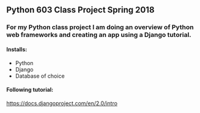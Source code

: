 ## Python 603 Class Project Spring 2018

### For my Python class project I am doing an overview of Python web frameworks and creating an app using a Django tutorial.

#### Installs:
- Python
- Django
- Database of choice

#### Following tutorial:
https://docs.djangoproject.com/en/2.0/intro